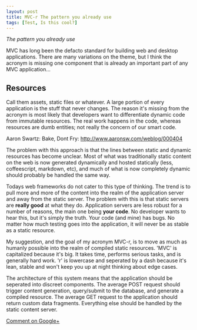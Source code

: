```yaml
---
layout: post
title: MVC-r The pattern you already use
tags: [Test, Is this cool?]
---
```


*The pattern you already use*

MVC has long been the defacto standard for building web and desktop applications. There are many variations on the theme, but I think the acronym is missing one component that is already an important part of any MVC application...

Resources
-------------

Call them assets, static files or whatever. A large portion of every application is the stuff that never changes. The reason it's missing from the acronym is most likely that developers want to differentiate dynamic code from immutable resources. The real work happens in the code, whereas resources are dumb entities; not really the concern of our smart code.

Aaron Swartz: Bake, Dont Fry: <http://www.aaronsw.com/weblog/000404>

The problem with this approach is that the lines between static and dynamic resources has become unclear. Most of what was traditionally static content on the web is now generated dynamically and hosted statically (less, coffeescript, markdown, etc), and much of what is now completely dynamic should probably be handled the same way.

Todays web frameworks do not cater to this type of thinking. The trend is to pull more and more of the content into the realm of the application server and away from the static server. The problem with this is that static servers are **really good** at what they do. Application servers are less robust for a number of reasons, the main one being **your code**. No developer wants to hear this, but it's simply the truth. Your code (and mine) has bugs. No matter how much testing goes into the application, it will never be as stable as a static resource.

My suggestion, and the goal of my acronym MVC-r, is to move as much as humanly possible into the realm of compiled static resources. 'MVC' is capitalized because it's big. It takes time, performs serious tasks, and is generally hard work. 'r' is lowercase and seperated by a dash because it's lean, stable and won't keep you up at night thinking about edge cases.

The architecture of this system means that the application should be seperated into discreet components. The average POST request should trigger content generation, query/submit to the database, and generate a compiled resource. The average GET request to the application should return custom data fragments. Everything else should be handled by the static content server.

[Comment on Google+](https://plus.google.com/116218425666803224100/posts/TDistAQ1LEa)
